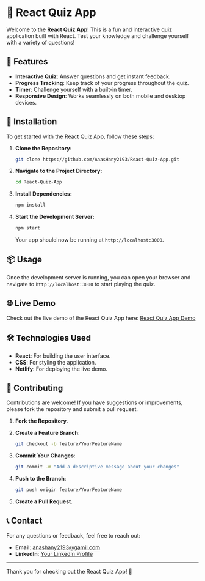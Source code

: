 # 🎉 React Quiz App

Welcome to the **React Quiz App**! This is a fun and interactive quiz application built with React. Test your knowledge and challenge yourself with a variety of questions!

## 🌟 Features

- **Interactive Quiz**: Answer questions and get instant feedback.
- **Progress Tracking**: Keep track of your progress throughout the quiz.
- **Timer**: Challenge yourself with a built-in timer.
- **Responsive Design**: Works seamlessly on both mobile and desktop devices.

## 🚀 Installation

To get started with the React Quiz App, follow these steps:

1. **Clone the Repository:**

   ```bash
   git clone https://github.com/AnasHany2193/React-Quiz-App.git
   ```

2. **Navigate to the Project Directory:**

   ```bash
   cd React-Quiz-App
   ```

3. **Install Dependencies:**

   ```bash
   npm install
   ```

4. **Start the Development Server:**

   ```bash
   npm start
   ```

   Your app should now be running at `http://localhost:3000`.

## 📦 Usage

Once the development server is running, you can open your browser and navigate to `http://localhost:3000` to start playing the quiz.

## 🌐 Live Demo

Check out the live demo of the React Quiz App here: [React Quiz App Demo](https://the-react-quiz-2193.netlify.app/)

## 🛠️ Technologies Used

- **React**: For building the user interface.
- **CSS**: For styling the application.
- **Netlify**: For deploying the live demo.

## 🤝 Contributing

Contributions are welcome! If you have suggestions or improvements, please fork the repository and submit a pull request.

1. **Fork the Repository**.
2. **Create a Feature Branch**:

   ```bash
   git checkout -b feature/YourFeatureName
   ```

3. **Commit Your Changes**:

   ```bash
   git commit -m "Add a descriptive message about your changes"
   ```

4. **Push to the Branch**:

   ```bash
   git push origin feature/YourFeatureName
   ```

5. **Create a Pull Request**.

## 📞 Contact

For any questions or feedback, feel free to reach out:

- **Email**: anashany2193@gamil.com
- **LinkedIn**: [Your LinkedIn Profile](https://www.linkedin.com/in/anashany219/)

---

Thank you for checking out the React Quiz App! 🎉
